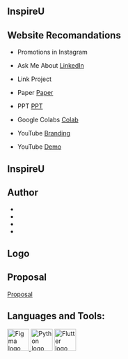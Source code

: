   ## InspireU
  
## Website Recomandations

- Promotions in Instagram

- Ask Me About [LinkedIn]()

- Link Project


- Paper  [Paper](https://drive.google.com/drive/folders/1jfyfJ0VYX8A6x5AN54DYHcxC1OpPgE8m)

- PPT [PPT]()

- Google Colabs [Colab]()

- YouTube  [Branding]()

- YouTube [Demo]()


## InspireU

## Author
-
-
-
-

## Logo

## Proposal
[Proposal](https://drive.google.com/drive/folders/1jfyfJ0VYX8A6x5AN54DYHcxC1OpPgE8m)

## Languages and Tools:

<a href="https://www.figma.com/"><img src="https://upload.wikimedia.org/wikipedia/commons/3/33/Figma-logo.svg" alt="Figma logo" width="50"/>   <a href="https://www.python.org/"><img src="https://upload.wikimedia.org/wikipedia/commons/c/c3/Python-logo-notext.svg" alt="Python logo" width="50"/></a>    <a href="https://flutter.dev/"><img src="https://upload.wikimedia.org/wikipedia/commons/1/17/Google-flutter-logo.png" alt="Flutter logo" width="50"/></a>


